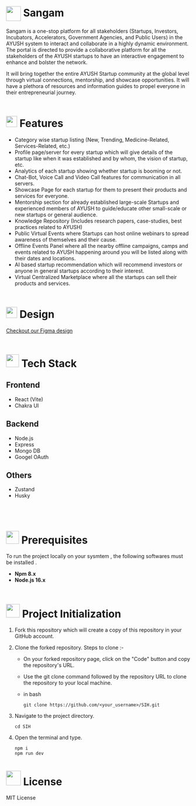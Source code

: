 #  <img src="https://github.com/SamakshAgarwal1112/SIH/assets/119070798/7e6141c9-f1f7-40b0-bace-684b43dcc8ac" height="40px" align="center"> Sangam

Sangam is a one-stop platform for all stakeholders (Startups, Investors, Incubators, Accelerators, Government Agencies, and Public Users) in the AYUSH system to interact and collaborate in a highly dynamic environment. The portal is directed to provide a collaborative platform for all the stakeholders of the AYUSH startups to have an interactive engagement to enhance and bolster the network. 
<Br>

It will bring together the entire AYUSH Startup community at the global level through virtual connections, mentorship, and showcase opportunities. It will have a plethora of resources and information guides to propel everyone in their entrepreneurial journey.
<Br><Br>

# <img src="https://github.com/NightFury742/LaundriX/assets/119070798/ec2ddfa4-c318-4a76-9296-872e8d5fab3f" height="30px"> Features

* Category wise startup listing (New, Trending, Medicine-Related, Services-Related, etc.)
* Profile page/server for every startup which will give details of the startup like when it was established and by whom, the vision of startup, etc.
* Analytics of each startup showing whether startup is booming or not.
* Chat-Bot, Voice Call and Video Call features for communication in all servers.
* Showcase Page for each startup for them to present their products and services for everyone.
* Mentorship section for already established large-scale Startups and experienced members of AYUSH to guide/educate other small-scale or new startups or general audience.
* Knowledge Repository (Includes research papers, case-studies, best practices related to AYUSH)
* Public Virtual Events where Startups can host online webinars to spread awareness of themselves and their cause.
* Offline Events Panel where all the nearby offline campaigns, camps and events related to AYUSH happening around you will be listed along with their dates and locations.
* AI based startup recommendation which will recommend investors or anyone in general startups according to their interest.
* Virtual Centralized Marketplace where all the startups can sell their products and services.
<Br><Br>

# <img src="https://github.com/NightFury742/LaundriX/assets/119070798/28a131bf-d93f-44a2-b368-7eaa1476685b" height="30px"> Design

[Checkout our Figma design](https://www.figma.com/file/Y9umXPEqfYxcOSqBeIdILr/Untitled?type=design&node-id=0-1&mode=design&t=bVGZCxU4Jq5MPrYp-0)
<Br><Br>

# <img src="https://github.com/NightFury742/LaundriX/assets/119070798/6f622e92-9e0d-492c-a901-c5969a1140c0" height="35"> Tech Stack

## Frontend
* React (Vite)
* Chakra UI

## Backend
* Node.js
* Express
* Mongo DB
* Googel OAuth

## Others
* Zustand
* Husky
  

<Br><Br>

# <img height="35px" src="https://github.com/NightFury742/LaundriX/assets/119070798/a573e013-ec6c-43f3-a6a9-aaa080be7731"> Prerequisites
To run the project locally on your sysmtem , the following softwares must be installed .
* **Npm 8.x**
* **Node.js 16.x**
<Br><Br>

# <img height="37px" src="https://github.com/NightFury742/LaundriX/assets/119070798/6c1290e3-d35c-4828-8023-ba99194b3991"> Project Initialization
1. Fork this repository which will create a copy of this repository in your GitHub account.

2. Clone the forked repository. Steps to clone :-<Br>
   - On your forked repository page, click on the "Code" button and copy the repository's URL.
     
   - Use the git clone command followed by the repository URL to clone the repository to your local machine.<Br>
   * in bash
     ```
     git clone https://github.com/<your_username>/SIH.git
     ```
3.  Navigate to the project directory.
     ```
     cd SIH
     ```
4. Open the terminal and type.
     ```
     npm i
     npm run dev
     ```

     



# <img height="40px" src="https://github.com/NightFury742/LaundriX/assets/119070798/143a52c0-b60d-4f57-b38f-3e5156e124d9"> License

MIT License
